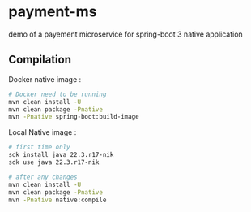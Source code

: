 # payment-ms
demo of a payement microservice for spring-boot 3 native application 

## Compilation

Docker native image : 
```bash
# Docker need to be running
mvn clean install -U
mvn clean package -Pnative
mvn -Pnative spring-boot:build-image
```

Local Native image :

```bash
# first time only 
sdk install java 22.3.r17-nik
sdk use java 22.3.r17-nik

# after any changes
mvn clean install -U
mvn clean package -Pnative
mvn -Pnative native:compile 
```